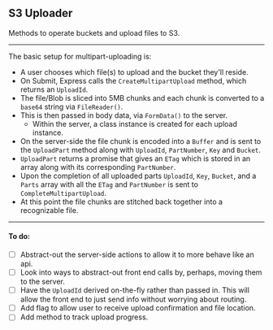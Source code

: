 ## S3 Uploader

Methods to operate buckets and upload files to S3.
<hr />
The basic setup for multipart-uploading is:

- A user chooses which file(s) to upload and the bucket they'll reside.
- On Submit, Express calls the `CreateMultipartUpload` method, which returns an `UploadId`.
- The file/Blob is sliced into 5MB chunks and each chunk is converted to a `base64` string via `FileReader()`.
- This is then passed in body data, via `FormData()` to the server.
  * Within the server, a class instance is created for each upload instance.
- On the server-side the file chunk is encoded into a `Buffer` and is sent to the `UploadPart` method along with `UploadId`, `PartNumber`, `Key` and `Bucket`.
- `UploadPart` returns a promise that gives an `ETag` which is stored in an array along with its corresponding `PartNumber`.
- Upon the completion of all uploaded parts `UploadId`, `Key`, `Bucket`, and a `Parts` array with all the `ETag` and `PartNumber` is sent to `CompleteMultipartUpload`.
- At this point the file chunks are stitched back together into a recognizable file.
<hr />

#### To do:
* [ ] Abstract-out the server-side actions to allow it to more behave like an api.
* [ ] Look into ways to abstract-out front end calls by, perhaps, moving them to the server.
* [ ] Have the `UploadId` derived on-the-fly rather than passed in. This will allow the front end to just send info without worrying about routing. 
* [ ] Add flag to allow user to receive upload confirmation and file location.
* [ ] Add method to track upload progress.
